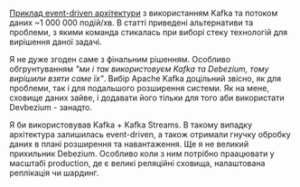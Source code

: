 [Приклад event-driven архітектури](https://medium.com/yotpoengineering/scheduling-millions-of-messages-with-kafka-debezium-6d1a105160c) з використанням Kafka та потоком даних ~1 000 000 подій/хв. В статті приведені альтернативи та проблеми, з якими команда стикалась при виборі стеку технологій для вирішення даної задачі. 

Я не дуже згоден саме з фінальним рішенням. Особливо обгрунтуванням _"ми і так використовуєм Kafka та Debezium, тому вирішили взяти саме їх"_. Вибір Apache Kafka доцільний звісно, як для проблеми, так і для подальшого розширення системи. Як на мене, сховище даних зайве, і додавати його тільки для того аби використати Devbezium - занадто. 

Я би використовував Kafka + Kafka Streams. В такому випадку архітектура залишилась event-driven, а також отримали гнучку обробку даних в плані розширення та навантаження. Ще я не великий прихильник Debezium. Особливо коли з ним потрібно праацювати у масштабі production, де є великі реляційні сховища, налаштована реплікація чи шардинг.  